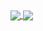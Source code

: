 <a href="https://github.com/anuraghazra/github-readme-stats">
  <img align="center" src="https://github-readme-stats.vercel.app/api?username=H-Shen&show_icons=true&count_private=true&hide=stars&show_icons=true&theme=light" />
</a>
<a href="https://github.com/anuraghazra/convoychat">
  <img align="center" src="https://github-readme-stats.vercel.app/api/top-langs/?username=H-Shen&layout=compact&theme=light" />
</a>
